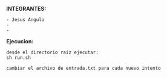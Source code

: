 **INTEGRANTES:**

	- Jesus Angulo
    -
    -


**Ejecucion:**
    
    desde el directorio raiz ejecutar:
    sh run.sh
    
    cambiar el archivo de entrada.txt para cada nuevo intento